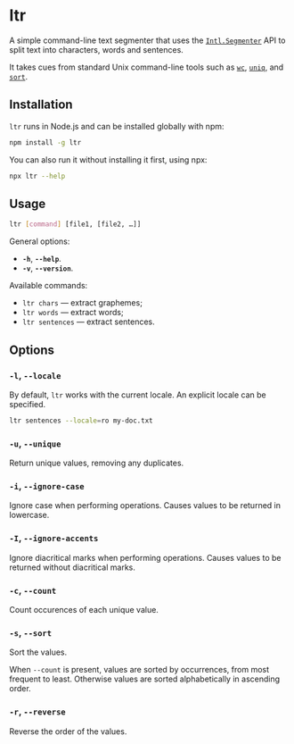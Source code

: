 # ltr

A simple command-line text segmenter that uses the [`Intl.Segmenter`](https://developer.mozilla.org/en-US/docs/Web/JavaScript/Reference/Global_Objects/Intl/Segmenter) <abbr>API</abbr> to split text into characters, words and sentences.

It takes cues from standard Unix command-line tools such as [`wc`](https://en.wikipedia.org/wiki/Wc_(Unix)), [`uniq`](https://en.wikipedia.org/wiki/Uniq), and [`sort`](https://en.wikipedia.org/wiki/Sort_(Unix)).

## Installation

`ltr` runs in Node.js and can be installed globally with npm:

```bash
npm install -g ltr
```

You can also run it without installing it first, using npx:

```bash
npx ltr --help
```

## Usage

```bash
ltr [command] [file1, [file2, …]]
```

General options:
* __`-h`__, __`--help`__.
* __`-v`__, __`--version`__.

Available commands:

* `ltr chars` — extract graphemes;
* `ltr words` — extract words;
* `ltr sentences` — extract sentences.

## Options

### `-l`, `--locale`

By default, `ltr` works with the current locale. An explicit locale can be specified.

```bash
ltr sentences --locale=ro my-doc.txt
```

### `-u`, `--unique`

Return unique values, removing any duplicates.

### `-i`, `--ignore-case`

Ignore case when performing operations. Causes values to be returned in lowercase.

### `-I`, `--ignore-accents`

Ignore diacritical marks when performing operations. Causes values to be returned without diacritical marks.

### `-c`, `--count`

Count occurences of each unique value.

### `-s`, `--sort`

Sort the values. 

When `--count` is present, values are sorted by occurrences, from most frequent to least. Otherwise values are sorted alphabetically in ascending order.

### `-r`, `--reverse`

Reverse the order of the values.
